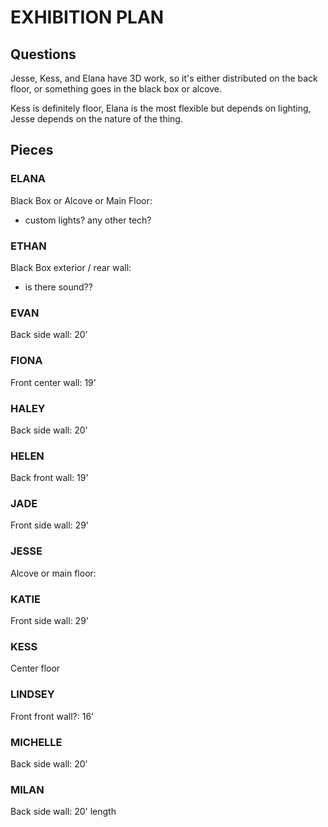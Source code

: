 # EXHIBITION PLAN

## Questions

Jesse, Kess, and Elana have 3D work, so it's either distributed on the back floor, or something goes in the black box or alcove.

Kess is definitely floor, Elana is the most flexible but depends on lighting, Jesse depends on the nature of the thing.


## Pieces

### ELANA
Black Box or Alcove or Main Floor:
- custom lights? any other tech?

### ETHAN
Black Box exterior / rear wall:

- is there sound??


### EVAN
Back side wall: 20'

### FIONA
Front center wall: 19'

### HALEY
Back side wall: 20'

### HELEN
Back front wall: 19'

### JADE
Front side wall: 29'

### JESSE
Alcove or main floor:

### KATIE
Front side wall: 29'

### KESS
Center floor

### LINDSEY
Front front wall?: 16'

### MICHELLE
Back side wall: 20'

### MILAN
Back side wall: 20' length
